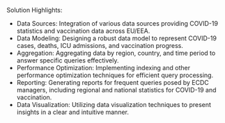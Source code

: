 Solution Highlights:
* Data Sources: Integration of various data sources providing COVID-19 statistics and vaccination data across EU/EEA.
* Data Modeling: Designing a robust data model to represent COVID-19 cases, deaths, ICU admissions, and vaccination progress.
* Aggregation: Aggregating data by region, country, and time period to answer specific queries effectively.
* Performance Optimization: Implementing indexing and other performance optimization techniques for efficient query processing.
* Reporting: Generating reports for frequent queries posed by ECDC managers, including regional and national statistics for COVID-19 and vaccination.
* Data Visualization: Utilizing data visualization techniques to present insights in a clear and intuitive manner.
